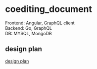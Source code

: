 # coediting_document

Frontend: Angular, GraphQL client  
Backend: Go, GraphQL  
DB: MYSQL, MongoDB  



## design plan
[design plan](./design_plan.md)